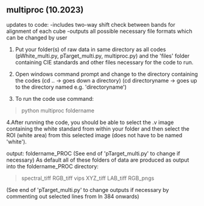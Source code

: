 multiproc   (10.2023)
------------------------------------------------------------
updates to code:
-includes two-way shift check between bands for alignment of each cube
-outputs all possible necessary file formats which can be changed by user 

1. Put your folder(s) of raw data in same directory as all codes (pWhite_multi.py, pTarget_multi.py, multiproc.py) and the 'files' folder containing CIE standards and other files necessary for the code to run.

2. Open windows command prompt and change to the directory containing the codes 
(cd .. -> goes down a directory)
(cd directoryname   -> goes up to the directory named e.g. 'directoryname')

3. To run the code use command:
> python multiproc foldername

4.After running the code, you should be able to select the .v image containing the white standard from within your folder 
and then select the ROI (white area) from this selected image (does not have to be named 'white').


output: foldername_PROC 
(See end of 'pTarget_multi.py' to change if necessary)
As default all of these folders of data are produced as output into the foldername_PROC directory:
>spectral_tiff
>RGB_tiff
>vips
>XYZ_tiff
>LAB_tiff
>RGB_pngs

(See end of 'pTarget_multi.py' to change outputs if necessary by commenting out selected lines from ln 384 onwards)
